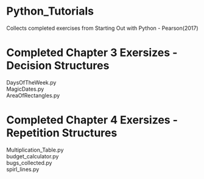 # Python_Tutorials
Collects completed exercises from Starting Out with Python - Pearson(2017)

# Completed Chapter 3 Exersizes - Decision Structures
DaysOfTheWeek.py\
MagicDates.py\
AreaOfRectangles.py

# Completed Chapter 4 Exersizes - Repetition Structures
Multiplication_Table.py\
budget_calculator.py\
bugs_collected.py\
spirl_lines.py
